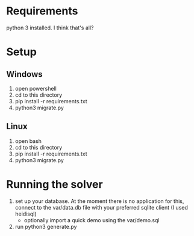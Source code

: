 # Requirements
python 3 installed.  I think that's all?
# Setup
## Windows
1. open powershell
2. cd to this directory
3. pip install -r requirements.txt
4. python3 migrate.py
## Linux
1. open bash
2. cd to this directory
3. pip install -r requirements.txt
4. python3 migrate.py

# Running the solver
1. set up your database.  At the moment there is no application for this, connect to the var/data.db file with your preferred sqlite client (I used heidisql)
    * optionally import a quick demo using the var/demo.sql
2. run python3 generate.py